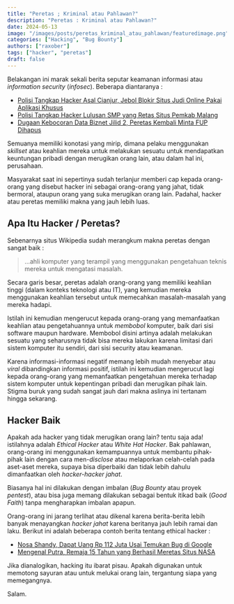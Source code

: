 ```yaml
---
title: "Peretas ; Kriminal atau Pahlawan?"
description: "Peretas : Kriminal atau Pahlawan?"
date: 2024-05-13
image: "/images/posts/peretas_kriminal_atau_pahlawan/featuredimage.png"
categories: ["Hacking", "Bug Bounty"]
authors: ["raxober"]
tags: ["hacker", "peretas"]
draft: false
---
```


Belakangan ini marak sekali berita seputar keamanan informasi atau *information security* (*infosec*). Beberapa diantaranya :
- [Polisi Tangkap Hacker Asal Cianjur, Jebol Blokir Situs Judi Online Pakai Aplikasi Khusus](https://news.okezone.com/read/2024/04/19/525/2998127/polisi-tangkap-hacker-asal-cianjur-jebol-blokir-situs-judi-online-pakai-aplikasi-khusus)
- [Polisi Tangkap Hacker Lulusan SMP yang Retas Situs Pemkab Malang](https://www.cnnindonesia.com/nasional/20230606113924-12-958156/polisi-tangkap-hacker-lulusan-smp-yang-retas-situs-pemkab-malang)
- [Dugaan Kebocoran Data Biznet Jilid 2, Peretas Kembali Minta FUP Dihapus](https://teknologi.bisnis.com/read/20240325/101/1752525/dugaan-kebocoran-data-biznet-jilid-2-peretas-kembali-minta-fup-dihapus)

Semuanya memiliki konotasi yang mirip, dimana pelaku menggunakan *skillset* atau keahlian mereka untuk melakukan sesuatu untuk mendapatkan keuntungan pribadi dengan merugikan orang lain, atau dalam hal ini, perusahaan.

Masyarakat saat ini sepertinya sudah terlanjur memberi cap kepada orang-orang yang disebut hacker ini sebagai orang-orang yang jahat, tidak bermoral, ataupun orang yang suka merugikan orang lain. Padahal, hacker atau peretas memiliki makna yang jauh lebih luas.

## Apa Itu Hacker / Peretas?

Sebenarnya situs Wikipedia sudah merangkum makna peretas dengan sangat baik :
> ...ahli komputer yang terampil yang menggunakan pengetahuan teknis mereka
> untuk mengatasi masalah.

Secara garis besar, peretas adalah orang-orang yang memiliki keahlian tinggi (dalam konteks teknologi atau IT), yang kemudian mereka menggunakan keahlian tersebut untuk memecahkan masalah-masalah yang mereka hadapi.

Istilah ini kemudian mengerucut kepada orang-orang yang memanfaatkan keahlian atau pengetahuannya untuk *membobol* komputer, baik dari sisi software maupun hardware. Membobol disini artinya adalah melakukan sesuatu yang seharusnya tidak bisa mereka lakukan karena limitasi dari sistem komputer itu sendiri, dari sisi security atau keamanan.

Karena informasi-informasi negatif memang lebih mudah menyebar atau *viral* dibandingkan informasi positif, istilah ini kemudian mengerucut lagi kepada orang-orang yang memanfaatkan pengetahuan mereka terhadap sistem komputer untuk kepentingan pribadi dan merugikan pihak lain. Stigma buruk yang sudah sangat jauh dari makna aslinya ini tertanam hingga sekarang.
## Hacker Baik
Apakah ada hacker yang tidak merugikan orang lain? tentu saja ada! istilahnya adalah *Ethical Hacker* atau *White Hat Hacker*. Bak pahlawan, orang-orang ini menggunakan kemampuannya untuk membantu pihak-pihak lain dengan cara men-*disclose* atau melaporkan celah-celah pada aset-aset mereka, supaya bisa diperbaiki dan tidak lebih dahulu dimanfaatkan oleh *hacker-hacker jahat*.

Biasanya hal ini dilakukan dengan imbalan (*Bug Bounty* atau proyek *pentest*), atau bisa juga memang dilakukan sebagai bentuk itikad baik (*Good Faith*) tanpa mengharapkan imbalan apapun.

Orang-orang ini jarang terlihat atau dikenal karena berita-berita lebih banyak menayangkan *hacker jahat* karena beritanya jauh lebih ramai dan laku. Berikut ini adalah beberapa contoh berita tentang ethical hacker :

- [Nosa Shandy, Dapat Uang Rp 112 Juta Usai Temukan Bug di Google](https://radarbromo.jawapos.com/bangil/1001585845/nosa-shandy-dapat-uang-rp-112-juta-usai-temukan-bug-di-google)
- [Mengenal Putra, Remaja 15 Tahun yang Berhasil Meretas Situs NASA](https://megapolitan.kompas.com/read/2019/04/08/07385101/mengenal-putra-remaja-15-tahun-yang-berhasil-meretas-situs-nasa?page=all)

Jika dianalogikan, hacking itu ibarat pisau. Apakah digunakan untuk memotong sayuran atau untuk melukai orang lain, tergantung siapa yang memegangnya.

Salam.
